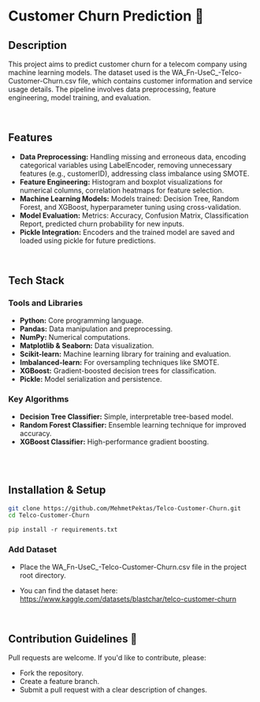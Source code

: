 # Customer Churn Prediction 🤔

## Description
This project aims to predict customer churn for a telecom company using machine learning models. The dataset used is the WA_Fn-UseC_-Telco-Customer-Churn.csv file, which contains customer information and service usage details. The pipeline involves data preprocessing, feature engineering, model training, and evaluation.

<br>

## Features

* **Data Preprocessing:** Handling missing and erroneous data,
encoding categorical variables using LabelEncoder,
removing unnecessary features (e.g., customerID),
addressing class imbalance using SMOTE.
* **Feature Engineering:** Histogram and boxplot visualizations for numerical columns, correlation heatmaps for feature selection.
*  **Machine Learning Models:** Models trained: Decision Tree, Random Forest, and XGBoost, hyperparameter tuning using cross-validation.
* **Model Evaluation:** Metrics: Accuracy, Confusion Matrix, Classification Report, predicted churn probability for new inputs.
* **Pickle Integration:** Encoders and the trained model are saved and loaded using pickle for future predictions.




<br>

## Tech Stack
### Tools and Libraries
* **Python:** Core programming language.
* **Pandas:** Data manipulation and preprocessing.
* **NumPy:** Numerical computations.
* **Matplotlib & Seaborn:** Data visualization.
* **Scikit-learn:** Machine learning library for training and evaluation.
* **Imbalanced-learn:** For oversampling techniques like SMOTE.
* **XGBoost:** Gradient-boosted decision trees for classification.
* **Pickle:** Model serialization and persistence.

### Key Algorithms
* **Decision Tree Classifier:** Simple, interpretable tree-based model.
* **Random Forest Classifier:** Ensemble learning technique for improved accuracy.
* **XGBoost Classifier:** High-performance gradient boosting.



<br>

<br>


## Installation & Setup
```bash
git clone https://github.com/MehmetPektas/Telco-Customer-Churn.git
cd Telco-Customer-Churn

```
```
pip install -r requirements.txt

```
### Add Dataset

* Place the WA_Fn-UseC_-Telco-Customer-Churn.csv file in the project root directory.

* You can find the dataset here: https://www.kaggle.com/datasets/blastchar/telco-customer-churn

<br>


## Contribution Guidelines  🚀
 Pull requests are welcome. If you'd like to contribute, please:

* Fork the repository.
* Create a feature branch.
* Submit a pull request with a clear description of changes.



